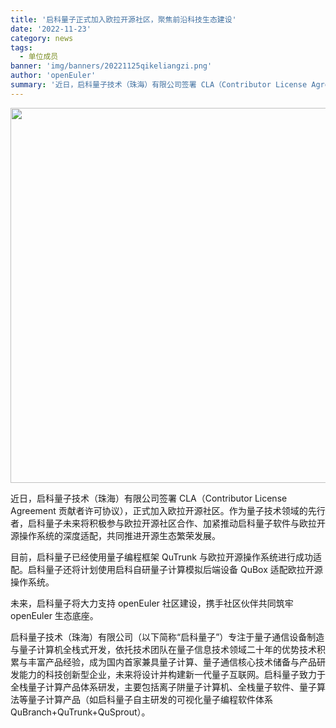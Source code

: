 ```yaml
---
title: '启科量子正式加入欧拉开源社区，聚焦前沿科技生态建设'
date: '2022-11-23'
category: news
tags:
  - 单位成员
banner: 'img/banners/20221125qikeliangzi.png'
author: 'openEuler'
summary: '近日，启科量子技术（珠海）有限公司签署 CLA（Contributor License Agreement 贡献者许可协议），正式加入欧拉开源社区。'
---
```


<img src="/img/news/20221125qikeliangzi/1.png" width="600">

近日，启科量子技术（珠海）有限公司签署 CLA（Contributor License Agreement 贡献者许可协议），正式加入欧拉开源社区。作为量子技术领域的先行者，启科量子未来将积极参与欧拉开源社区合作、加紧推动启科量子软件与欧拉开源操作系统的深度适配，共同推进开源生态繁荣发展。

目前，启科量子已经使用量子编程框架 QuTrunk 与欧拉开源操作系统进行成功适配。启科量子还将计划使用启科自研量子计算模拟后端设备 QuBox 适配欧拉开源操作系统。

未来，启科量子将大力支持 openEuler 社区建设，携手社区伙伴共同筑牢 openEuler 生态底座。

启科量子技术（珠海）有限公司（以下简称“启科量子”）专注于量子通信设备制造与量子计算机全栈式开发，依托技术团队在量子信息技术领域二十年的优势技术积累与丰富产品经验，成为国内首家兼具量子计算、量子通信核心技术储备与产品研发能力的科技创新型企业，未来将设计并构建新一代量子互联网。启科量子致力于全栈量子计算产品体系研发，主要包括离子阱量子计算机、全栈量子软件、量子算法等量子计算产品（如启科量子自主研发的可视化量子编程软件体系 QuBranch+QuTrunk+QuSprout）。

